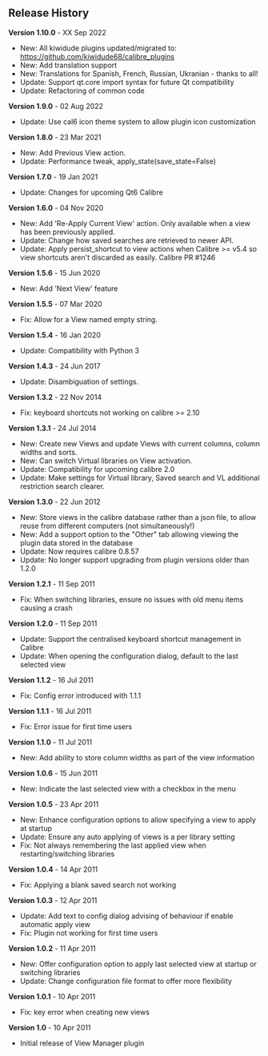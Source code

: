 ## Release History

**Version 1.10.0** - XX Sep 2022
- New: All kiwidude plugins updated/migrated to: https://github.com/kiwidude68/calibre_plugins
- New: Add translation support
- New: Translations for Spanish, French, Russian, Ukranian - thanks to all!
- Update: Support qt.core import syntax for future Qt compatibility
- Update: Refactoring of common code

**Version 1.9.0** - 02 Aug 2022
- Update: Use cal6 icon theme system to allow plugin icon customization

**Version 1.8.0** - 23 Mar 2021
- New: Add Previous View action.
- Update: Performance tweak, apply_state(save_state=False)

**Version 1.7.0** - 19 Jan 2021
- Update: Changes for upcoming Qt6 Calibre

**Version 1.6.0** - 04 Nov 2020
- New: Add 'Re-Apply Current View' action. Only available when a view has been previously applied.
- Update: Change how saved searches are retrieved to newer API.
- Update: Apply persist_shortcut to view actions when Calibre >= v5.4 so view shortcuts aren't discarded as easily. Calibre PR #1246

**Version 1.5.6** - 15 Jun 2020
- New: Add 'Next View' feature

**Version 1.5.5** - 07 Mar 2020
- Fix: Allow for a View named empty string.

**Version 1.5.4** - 16 Jan 2020
- Update: Compatibility with Python 3

**Version 1.4.3** - 24 Jun 2017
- Update: Disambiguation of settings.

**Version 1.3.2** - 22 Nov 2014
- Fix: keyboard shortcuts not working on calibre >= 2.10

**Version 1.3.1** - 24 Jul 2014
- New: Create new Views and update Views with current columns, column widths and sorts.
- New: Can switch Virtual libraries on View activation.
- Update: Compatibility for upcoming calibre 2.0
- Update: Make settings for Virtual library, Saved search and VL additional restriction search clearer.

**Version 1.3.0** - 22 Jun 2012
- New: Store views in the calibre database rather than a json file, to allow reuse from different computers (not simultaneously!)
- New: Add a support option to the "Other" tab allowing viewing the plugin data stored in the database
- Update: Now requires calibre 0.8.57
- Update: No longer support upgrading from plugin versions older than 1.2.0

**Version 1.2.1** - 11 Sep 2011
- Fix: When switching libraries, ensure no issues with old menu items causing a crash

**Version 1.2.0** - 11 Sep 2011
- Update: Support the centralised keyboard shortcut management in Calibre
- Update: When opening the configuration dialog, default to the last selected view

**Version 1.1.2** - 16 Jul 2011
- Fix: Config error introduced with 1.1.1

**Version 1.1.1** - 16 Jul 2011
- Fix: Error issue for first time users

**Version 1.1.0** - 11 Jul 2011
- New: Add ability to store column widths as part of the view information

**Version 1.0.6** - 15 Jun 2011
- New: Indicate the last selected view with a checkbox in the menu

**Version 1.0.5** - 23 Apr 2011
- New: Enhance configuration options to allow specifying a view to apply at startup
- Update: Ensure any auto applying of views is a per library setting
- Fix: Not always remembering the last applied view when restarting/switching libraries

**Version 1.0.4** - 14 Apr 2011
- Fix: Applying a blank saved search not working

**Version 1.0.3** - 12 Apr 2011
- Update: Add text to config dialog advising of behaviour if enable automatic apply view
- Fix: Plugin not working for first time users

**Version 1.0.2** - 11 Apr 2011
- New: Offer configuration option to apply last selected view at startup or switching libraries
- Update: Change configuration file format to offer more flexibility

**Version 1.0.1** - 10 Apr 2011
- Fix: key error when creating new views

**Version 1.0** - 10 Apr 2011
- Initial release of View Manager plugin
